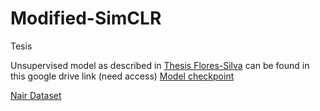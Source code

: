 # Modified-SimCLR
 Tesis

Unsupervised model as described in [Thesis Flores-Silva](https://tesiunam.dgb.unam.mx/F/BPT2DELLLUESFJYSAERMYDIRN854JXK1R6YDHB2PQT45AISJDX-36392?func=full-set-set&set_number=337802&set_entry=000002&format=999) can be found in this google drive link (need access) [Model checkpoint](https://drive.google.com/drive/folders/1PAfNj2u9d7kTM8lmsg03S6dLxaUai9wf?usp=sharing)

[Nair Dataset](https://drive.google.com/file/d/15vIu-R_0XNmf7rQPtccs4NFZwYdU57YN/view?usp=sharing)